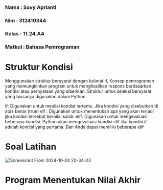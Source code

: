 ### Nama : Sovy Aprianti
### Nim : 312410344
### Kelas : TI.24.A4
### Matkul : Bahasa Pemrograman

# Struktur Kondisi


Menggunakan struktur bersyarat dengan kalimat if, Konsep pemrograman yang memungkinkan program untuk menghasilkan respons berdasarkan kondisi atau pernyataan yang diberikan. Struktur untuk seleksi bersyarat yang biasanya digunakan dalam Python

if: Digunakan untuk menilai kondisi tertentu. Jika kondisi yang disebutkan di atas benar (true)
elf : Digunakan untuk menentukan apa yang akan terjadi jika kondisi tersebut bernilai salah.
elif: Digunakan untuk mengevaluasi beberapa kondisi. Python akan mengevaluasi kondisi elif jika kondisi if adalah kondisi yang pertama. Dan Anda dapat memiliki beberapa elif

# Soal Latihan

![Screenshot From 2024-10-24 20-34-23](https://github.com/user-attachments/assets/eb5e67d9-1744-45a6-b247-8375d395d2fd)


# Program Menentukan Nilai Akhir

